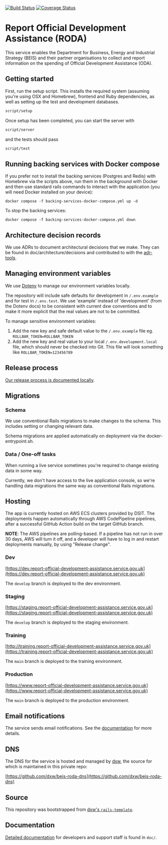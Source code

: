 [![Build Status](https://github.com/UKGovernmentBEIS/beis-report-official-development-assistance/workflows/CI/badge.svg?branch=develop)](https://github.com/UKGovernmentBEIS/beis-report-official-development-assistance/actions?query=branch%3Adevelop)
[![Coverage Status](https://coveralls.io/repos/github/UKGovernmentBEIS/beis-report-official-development-assistance/badge.svg?branch=develop)](https://coveralls.io/github/UKGovernmentBEIS/beis-report-official-development-assistance?branch=develop)

# Report Official Development Assistance (RODA)

This service enables the Department for Business, Energy and Industrial Strategy (BEIS) and their partner organisations to collect and report information on the spending of Official Development Assistance (ODA).

## Getting started

First, run the setup script. This installs the required system (assuming you're using OSX and Homebrew), frontend and Ruby dependencies, as well as setting up the test and development databases.

```bash
script/setup
```

Once setup has been completed, you can start the server with

```bash
script/server
```

and the tests should pass

```bash
script/test
```

## Running backing services with Docker compose

If you prefer not to install the backing services (Postgres and Redis) with
Homebrew via the scripts above, run them in the background with Docker and
then use standard rails commands to interact with the application (you will need
Docker installed on your device):

```
docker compose -f backing-services-docker-compose.yml up -d
```

To stop the backing services:

```
docker compose -f backing-services-docker-compose.yml down
```

## Architecture decision records

We use ADRs to document architectural decisions that we make. They can be found in doc/architecture/decisions and contributed to with the [adr-tools](https://github.com/npryce/adr-tools).

## Managing environment variables

We use [Dotenv](https://github.com/bkeepers/dotenv) to manage our environment variables locally.

The repository will include safe defaults for development in `/.env.example` and for test in `/.env.test`. We use 'example' instead of 'development' (from the Dotenv docs) to be consistent with current dxw conventions and to make it more explicit that the real values are not to be committed.

To manage sensitive environment variables:

1. Add the new key and safe default value to the `/.env.example` file eg. `ROLLBAR_TOKEN=ROLLBAR_TOKEN`
2. Add the new key and real value to your local `/.env.development.local` file, which should never be checked into Git. This file will look something like `ROLLBAR_TOKEN=123456789`

## Release process

[Our release process is documented locally](/doc/deployment-process.md).

## Migrations

### Schema

We use conventional Rails migrations to make changes to the schema. This includes setting or changing relevant data.

Schema migrations are applied automatically on deployment via the docker-entrypoint.sh.

### Data / One-off tasks

When running a live service sometimes you're required to change existing data in some way.

Currently, we don't have access to the live application console, so we're handling data migrations the same way as conventional Rails migrations.

## Hosting

The app is currently hosted on AWS ECS clusters provided by DSIT. The deployments happen automatically through AWS CodePipeline pipelines, after a successful GitHub Action build on the target GitHub branch.

**NOTE**: The AWS pipelines are polling-based. If a pipeline has not run in over 30 days, AWS will turn it off, and a developer will have to log in and restart deployments manually, by using "Release change".

### Dev

[https://dev.report-official-development-assistance.service.gov.uk](https://dev.report-official-development-assistance.service.gov.uk)

The `develop` branch is deployed to the dev environment.

### Staging

[https://staging.report-official-development-assistance.service.gov.uk](https://staging.report-official-development-assistance.service.gov.uk)

The `develop` branch is deployed to the staging environment.

### Training

[http://training.report-official-development-assistance.service.gov.uk](https://training.report-official-development-assistance.service.gov.uk)

The `main` branch is deployed to the training environment.

### Production

[https://www.report-official-development-assistance.service.gov.uk](https://www.report-official-development-assistance.service.gov.uk)

The `main` branch is deployed to the production environment.

## Email notifications

The service sends email notifications. See the
[documentation](/doc/email-notifications.md) for more
details.

## DNS

The DNS for the service is hosted and managed by [dxw](https://dxw.com), the
source for which is maintained in this private repo:

[https://github.com/dxw/beis-roda-dns](https://github.com/dxw/beis-roda-dns)

## Source

This repository was bootstrapped from [dxw's `rails-template`](https://github.com/dxw/rails-template).

## Documentation

[Detailed documentation](./doc/0_index_of_contents.md) for developers and support staff is found in `doc/`.
